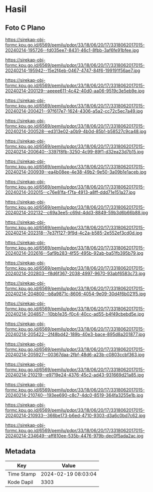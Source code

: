 # Hasil

## Foto C Plano

https://sirekap-obj-formc.kpu.go.id/6569/pemilu/pdpr/33/18/06/20/17/3318062017015-20240214-195726--fd035ee7-8431-46c1-8fbb-3af6fe91bfee.jpg

https://sirekap-obj-formc.kpu.go.id/6569/pemilu/pdpr/33/18/06/20/17/3318062017015-20240214-195942--15e2f4eb-0467-4747-84f6-199191f56ae7.jpg

https://sirekap-obj-formc.kpu.go.id/6569/pemilu/pdpr/33/18/06/20/17/3318062017015-20240214-200129--aeeee611-4c42-40d0-aa06-9519c3e5eb9e.jpg

https://sirekap-obj-formc.kpu.go.id/6569/pemilu/pdpr/33/18/06/20/17/3318062017015-20240214-200421--97f617e7-1624-4306-a5a2-cc72c5ec7a49.jpg

https://sirekap-obj-formc.kpu.go.id/6569/pemilu/pdpr/33/18/06/20/17/3318062017015-20240214-200528--ed313e02-a0b9-4b0d-85b1-b58527c9ca48.jpg

https://sirekap-obj-formc.kpu.go.id/6569/pemilu/pdpr/33/18/06/20/17/3318062017015-20240214-200640--3397f8fb-3250-4c99-89f1-d32ea23d7b15.jpg

https://sirekap-obj-formc.kpu.go.id/6569/pemilu/pdpr/33/18/06/20/17/3318062017015-20240214-200939--ea4b08ee-4e38-49b2-9e50-3a09b1e1aceb.jpg

https://sirekap-obj-formc.kpu.go.id/6569/pemilu/pdpr/33/18/06/20/17/3318062017015-20240214-202015--c76e81fa-f7fa-4913-a8ff-ddd71e151a27.jpg

https://sirekap-obj-formc.kpu.go.id/6569/pemilu/pdpr/33/18/06/20/17/3318062017015-20240214-202132--c69a3ee5-c69d-4dd3-8849-59b3d6b66b88.jpg

https://sirekap-obj-formc.kpu.go.id/6569/pemilu/pdpr/33/18/06/20/17/3318062017015-20240214-202318--7e37f127-9f9d-4c2a-b585-2e552ef3cd0d.jpg

https://sirekap-obj-formc.kpu.go.id/6569/pemilu/pdpr/33/18/06/20/17/3318062017015-20240214-202616--5af9b283-4f55-495b-92ab-ba51fb395b79.jpg

https://sirekap-obj-formc.kpu.go.id/6569/pemilu/pdpr/33/18/06/20/17/3318062017015-20240214-202803--f8d6f367-2038-4997-9670-93abf6583c73.jpg

https://sirekap-obj-formc.kpu.go.id/6569/pemilu/pdpr/33/18/06/20/17/3318062017015-20240214-204800--b8a9871c-8606-4054-9e09-30d4f6b021f5.jpg

https://sirekap-obj-formc.kpu.go.id/6569/pemilu/pdpr/33/18/06/20/17/3318062017015-20240214-204857--10bb1e35-f0c4-40cc-ad55-b4f49cbebd5e.jpg

https://sirekap-obj-formc.kpu.go.id/6569/pemilu/pdpr/33/18/06/20/17/3318062017015-20240214-205422--2f48bd42-189b-40e3-bace-895d8a201877.jpg

https://sirekap-obj-formc.kpu.go.id/6569/pemilu/pdpr/33/18/06/20/17/3318062017015-20240214-205927--00367daa-2fbf-48d6-a23b-c0803ccbf363.jpg

https://sirekap-obj-formc.kpu.go.id/6569/pemilu/pdpr/33/18/06/20/17/3318062017015-20240214-210219--e9719e24-4376-45c2-ad43-931669d21a85.jpg

https://sirekap-obj-formc.kpu.go.id/6569/pemilu/pdpr/33/18/06/20/17/3318062017015-20240214-210740--193ee690-c8c7-4dc0-8519-364fa3255e1b.jpg

https://sirekap-obj-formc.kpu.go.id/6569/pemilu/pdpr/33/18/06/20/17/3318062017015-20240214-210933--366be173-b6ed-4710-9303-d3a6c0bd7c62.jpg

https://sirekap-obj-formc.kpu.go.id/6569/pemilu/pdpr/33/18/06/20/17/3318062017015-20240214-234649--aff810ee-535b-4476-979b-dec0f5ada2ac.jpg


## Metadata

| Key        | Value               |
| ---------- | ------------------- |
| Time Stamp | 2024-02-19 08:03:04 |
| Kode Dapil | 3303                |



